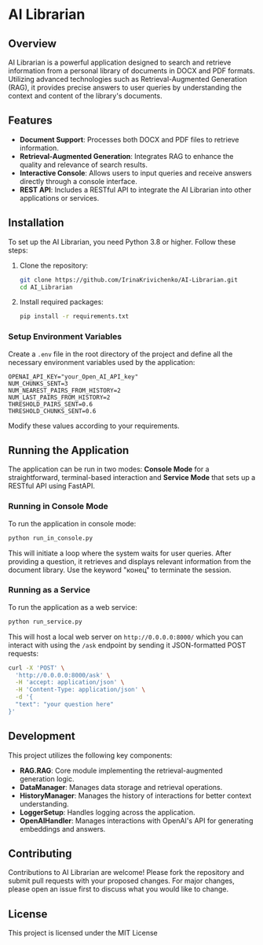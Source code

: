 # AI Librarian

## Overview
AI Librarian is a powerful application designed to search and retrieve information from a personal library of documents in DOCX and PDF formats. Utilizing advanced technologies such as Retrieval-Augmented Generation (RAG), it provides precise answers to user queries by understanding the context and content of the library's documents.

## Features
- **Document Support**: Processes both DOCX and PDF files to retrieve information.
- **Retrieval-Augmented Generation**: Integrates RAG to enhance the quality and relevance of search results.
- **Interactive Console**: Allows users to input queries and receive answers directly through a console interface.
- **REST API**: Includes a RESTful API to integrate the AI Librarian into other applications or services.

## Installation
To set up the AI Librarian, you need Python 3.8 or higher. Follow these steps:

1. Clone the repository:
   ```bash
   git clone https://github.com/IrinaKrivichenko/AI-Librarian.git
   cd AI_Librarian
   ```

2. Install required packages:
   ```bash
   pip install -r requirements.txt
   ```


### Setup Environment Variables

Create a `.env` file in the root directory of the project and define all the necessary environment variables used by the application:

```
OPENAI_API_KEY="your_Open_AI_API_key"
NUM_CHUNKS_SENT=3
NUM_NEAREST_PAIRS_FROM_HISTORY=2
NUM_LAST_PAIRS_FROM_HISTORY=2
THRESHOLD_PAIRS_SENT=0.6
THRESHOLD_CHUNKS_SENT=0.6
```

Modify these values according to your requirements.

## Running the Application

The application can be run in two modes: **Console Mode** for a straightforward, terminal-based interaction and **Service Mode** that sets up a RESTful API using FastAPI.

### Running in Console Mode

To run the application in console mode:

```bash
python run_in_console.py
```

This will initiate a loop where the system waits for user queries. After providing a question, it retrieves and displays relevant information from the document library. Use the keyword "конец" to terminate the session.

### Running as a Service

To run the application as a web service:

```bash
python run_service.py
```

This will host a local web server on `http://0.0.0.0:8000/` which you can interact with using the `/ask` endpoint by sending it JSON-formatted POST requests:

```bash
curl -X 'POST' \
  'http://0.0.0.0:8000/ask' \
  -H 'accept: application/json' \
  -H 'Content-Type: application/json' \
  -d '{
  "text": "your question here"
}'
```

## Development
This project utilizes the following key components:

- **RAG.RAG**: Core module implementing the retrieval-augmented generation logic.
- **DataManager**: Manages data storage and retrieval operations.
- **HistoryManager**: Manages the history of interactions for better context understanding.
- **LoggerSetup**: Handles logging across the application.
- **OpenAIHandler**: Manages interactions with OpenAI's API for generating embeddings and answers.

## Contributing
Contributions to AI Librarian are welcome! Please fork the repository and submit pull requests with your proposed changes. For major changes, please open an issue first to discuss what you would like to change.

## License
This project is licensed under the MIT License